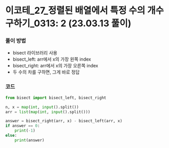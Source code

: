 # 이코테_27_정렬된 배열에서 특정 수의 개수 구하기_0313: 2 (23.03.13 풀이)

### 풀이 방법
- bisect 라이브러리 사용
- bisect_left: arr에서 x의 가장 왼쪽 index
- bisect_right: arr에서 x의 가장 오른쪽 index
- 두 수의 차를 구하면, 그게 바로 정답

### 코드
```python
from bisect import bisect_left, bisect_right

n, x = map(int, input().split())
arr = list(map(int, input().split()))

answer = bisect_right(arr, x) - bisect_left(arr, x)
if answer == 0:
    print(-1)
else:
    print(answer)
```
